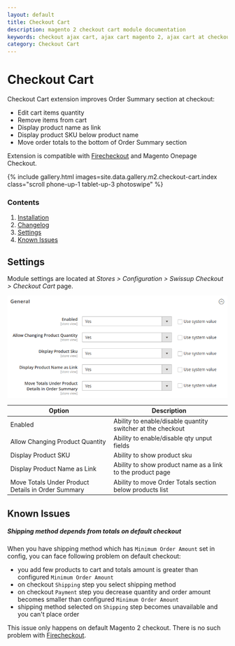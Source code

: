 ```yaml
---
layout: default
title: Checkout Cart
description: magento 2 checkout cart module documentation
keywords: checkout ajax cart, ajax cart magento 2, ajax cart at checkout page
category: Checkout Cart
---
```


# Checkout Cart

Checkout Cart extension improves Order Summary section at checkout:

 -  Edit cart items quantity
 -  Remove items from cart
 -  Display product name as link
 -  Display product SKU below product name
 -  Move order totals to the bottom of Order Summary section

Extension is compatible with [Firecheckout](../firecheckout) and Magento Onepage Checkout.

{% include gallery.html images=site.data.gallery.m2.checkout-cart.index class="scroll phone-up-1 tablet-up-3 photoswipe" %}

### Contents

1. [Installation](installation/)
2. [Changelog](changelog/)
3. [Settings](#settings)
4. [Known Issues](#known-issues)

## Settings

Module settings are located at
_Stores > Configuration > Swissup Checkout > Checkout Cart_ page.

![Settings](/images/m2/checkout-cart/settings.png)

Option  | Description
--------|------------
Enabled | Ability to enable/disable quantity switcher at the checkout
Allow Changing Product Quantity | Ability to enable/disable qty unput fields
Display Product SKU | Ability to show product sku
Display Product Name as Link | Ability to show product name as a link to the product page
Move Totals Under Product Details in Order Summary | Ability to move Order Totals section below products list

## Known Issues

##### Shipping method depends from totals on default checkout

When you have shipping method which has `Minimum Order Amount` set in config,
you can face following problem on default checkout:

 -  you add few products to cart and totals amount is greater
 than configured `Minimum Order Amount`
 -  on checkout `Shipping` step you select shipping method
 -  on checkout `Payment` step you decrease quantity and order amount
 becomes smaller than configured `Minimum Order Amount`
 -  shipping method selected on `Shipping` step becomes unavailable
 and you can't place order

This issue only happens on default Magento 2 checkout.
There is no such problem with [Firecheckout](../firecheckout).
